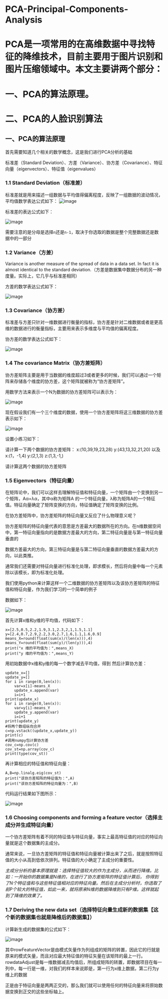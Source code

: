 # PCA-Principal-Components-Analysis
# PCA是一项常用的在高维数据中寻找特征的降维技术，目前主要用于图片识别和图片压缩领域中。本文主要讲两个部分：

# 一、PCA的算法原理。

# 二、PCA的人脸识别算法

## 一、PCA的算法原理

首先需要知道几个相关的数学概念，这是我们进行PCA分析的基础

标准差（Standard Deviation）、方差（Variance）、协方差（Covariance）、特征向量（eigenvectors）、特征值（eigenvalues）


### 1.1 Standard Deviation（标准差）
标准差就是用来描述一组数据与平均值得偏离程度，反映了一组数据的波动情况，平均值数学表达公式如下：
![image](https://github.com/Gaoshiguo/PCA-Principal-Components-Analysis/blob/master/image/1.PNG)

标准差的表达公式如下：

![image](https://github.com/Gaoshiguo/PCA-Principal-Components-Analysis/blob/master/image/2.PNG)

需要注意的是分母是选择`n`还是`n-1`，取决于你选取的数据是整个完整数据还是数据中的一部分

### 1.2 Variance（方差）

Variance is another measure of the spread of data in a data set. In fact it is almost identical to the standard deviation.（方差是数据集中数据分布的另一种度量。实际上，它几乎与标准差相同）

方差的数学表达公式如下：

![image](https://github.com/Gaoshiguo/PCA-Principal-Components-Analysis/blob/master/image/3.PNG)

### 1.3 Covariance（协方差）
标准差与方差只针对一维数据进行衡量的指标，协方差是针对二维数据或者是更高维的数据进行的衡量指标，主要用来表示多维度与平均值的偏离程度。

协方差的数学表达公式如下：

![image](https://github.com/Gaoshiguo/PCA-Principal-Components-Analysis/blob/master/image/4.PNG)

### 1.4 The covariance Matrix（协方差矩阵）

协方差矩阵主要是用于当数据的维度超过3或者更多的时候，我们可以通过一个矩阵来存储各个维度的协方差，这个矩阵就被称为“协方差矩阵”。

用数学方法来表示一个N为数据的协方差矩阵可以表示为：

![image](https://github.com/Gaoshiguo/PCA-Principal-Components-Analysis/blob/master/image/5.PNG)

现在假设我们有一个三个维度的数据，使用一个协方差矩阵将这三维数据的协方差表示如下：

![image](https://github.com/Gaoshiguo/PCA-Principal-Components-Analysis/blob/master/image/6.PNG)

设置小练习如下：

请计算一下两个数据的协方差矩阵：
x:(10,39,19,23,28)
y:(43,13,32,21,20)
以及x:(1，-1,4) y:(2,1,3) z:(1,3,-1,)

请计算这两个数据的协方差矩阵

### 1.5 Eigenvectors（特征向量）

在矩阵论中，我们可以这样去理解特征值和特征向量，一个矩阵由一个变换到另一个矩阵，Aα=λα，其中α称为矩阵A 的一个特征向量，λ称为矩阵A的一个特征值。特征向量确定了矩阵变换的方向，特征值确定了矩阵变换的比例。

在协方差矩阵中，协方差矩阵的特征向量又反应了什么物理意义呢？

协方差矩阵的特征向量代表的意思是方差最大的数据所在的方向。在n维数据空间中，第一特征向量指向的是数据方差最大的方向，第二特征向量是与第一特征向量垂直的

数据方差最大的方向，第三特征向量是与第二特征向量垂直的数据方差最大的方向，以此类推。

通常我们还需要对特征向量进行标准化处理，即求模长，然后将向量中每一个元素除以该模长，即为标准化处理。

我们使用python来计算这样一个二维数据的协方差矩阵以及该协方差矩阵的特征值和特征向量，作为我们学习的一个简单的例子

数据如下：

![image](https://github.com/Gaoshiguo/PCA-Principal-Components-Analysis/blob/master/image/7.png)

首先计算x维和y维的平均值，代码如下：
```
x=[2.5,0.5,2.2,1.9,3.1,2.3,2,1,1.5,1.1]
y=[2.4,0.7,2.9,2.2,3.0,2.7,1.6,1.1,1.6,0.9]
means_X=round(float(sum(x)/(len(x))),4)
means_Y=round(float(sum(y)/(len(y))),4)
print("x 维的平均值为：",means_X)
print("y 维的平均值为：",means_Y)

```
用初始数据中x维和y维的每一个数字减去平均值，得到
然后计算协方差：
```
update_x=[]
update_y=[]
for i in range(0,len(x)):
    var=x[i]-means_X
    update_x.append(var)
    i=i+1
print(update_x)
for i in range(0,len(x)):
    var=y[i]-means_Y
    update_y.append(var)
    i=i+1
print(update_y)
#将两个数组纵向合并
c=np.vstack((update_x,update_y))
print(c)
#调用numpy包计算协方差
cov_c=np.cov(c)
cov_st=np.array(cov_c)
print(type(cov_st))
```
再计算相应的特征值和特征向量：

```
A,B=np.linalg.eig(cov_st)
print("该协方差矩阵的特征值为：",A)
print("该协方差矩阵的特征向量为：",B)
```
代码运行结果如下图所示：

![image](https://github.com/Gaoshiguo/PCA-Principal-Components-Analysis/blob/master/image/8.png)

### 1.6 Choosing components and forming a feature vector（选择主成分并生成特征向量）

一个协方差矩阵有着不同的特征值与特征向量，事实上最高特征值的对应的特征向量就是这个数据集的主成分。

通常来说，一旦协方差矩阵的特征值和特征向量被计算出来了之后，就是按照特征值的大小从高到低依次排列。特征值的大小确定了主成分的重要性。

*主成分分析的基本原理就是：选择特征值较大的作为主成分，从而进行降维。比如：一开始你的数据集是N维的，在进行了协方差矩阵的特征值计算后，
你得到了N个特征值和与这些特征值相对应的特征向量。然后在主成分分析时，你选取了前P个较大的特征值，如此一来，就将原来N维的数据降维到只有P维。这样就起到了降维的效果了。*

### 1.7 Deriving the new data set（选择特征向量生成新的数据集【这个新的数据集也就是降维后的数据集】）

计算新生成的数据集的公式如下：

![image](https://github.com/Gaoshiguo/PCA-Principal-Components-Analysis/blob/master/image/9.PNG)

其中rowFeatureVector是由模式矢量作为列组成的矩阵的转置，因此它的行就是原来的模式矢量，而且对应最大特征值的特征矢量在该矩阵的最上一行。rowdataAdjust是每一维数据减去均值后，所组成矩阵的转置，即数据项目在每一列中，每一行是一维，对我们的样本来说即是，第一行为x维上数据，第二行为y维上的数据

正是由于特征向量是两两正交的，那么我们就可以使用任何的特征向量来将原始数据变换到正交的这些坐标轴上。

